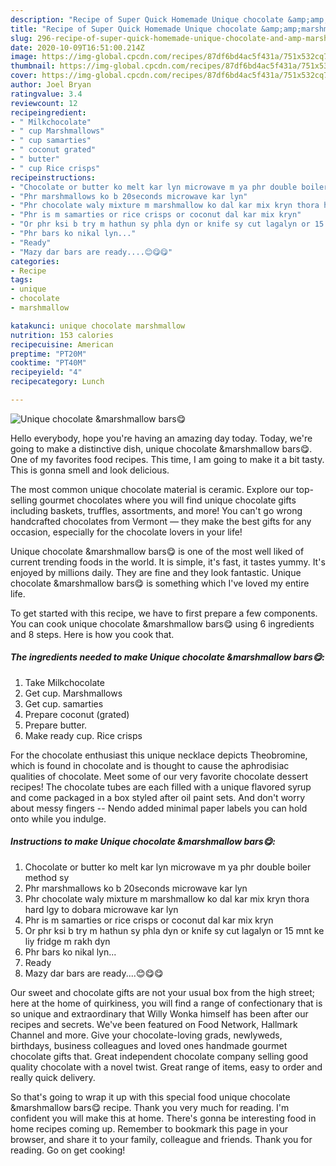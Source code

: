 ```yaml
---
description: "Recipe of Super Quick Homemade Unique chocolate &amp;amp;marshmallow bars😋"
title: "Recipe of Super Quick Homemade Unique chocolate &amp;amp;marshmallow bars😋"
slug: 296-recipe-of-super-quick-homemade-unique-chocolate-and-amp-marshmallow-bars
date: 2020-10-09T16:51:00.214Z
image: https://img-global.cpcdn.com/recipes/87df6bd4ac5f431a/751x532cq70/unique-chocolate-marshmallow-bars😋-recipe-main-photo.jpg
thumbnail: https://img-global.cpcdn.com/recipes/87df6bd4ac5f431a/751x532cq70/unique-chocolate-marshmallow-bars😋-recipe-main-photo.jpg
cover: https://img-global.cpcdn.com/recipes/87df6bd4ac5f431a/751x532cq70/unique-chocolate-marshmallow-bars😋-recipe-main-photo.jpg
author: Joel Bryan
ratingvalue: 3.4
reviewcount: 12
recipeingredient:
- " Milkchocolate"
- " cup Marshmallows"
- " cup samarties"
- " coconut grated"
- " butter"
- " cup Rice crisps"
recipeinstructions:
- "Chocolate or butter ko melt kar lyn microwave m ya phr double boiler method sy"
- "Phr marshmallows ko b 20seconds microwave kar lyn"
- "Phr chocolate waly mixture m marshmallow ko dal kar mix kryn thora hard lgy to dobara microwave kar lyn"
- "Phr is m samarties or rice crisps or coconut dal kar mix kryn"
- "Or phr ksi b try m hathun sy phla dyn or knife sy cut lagalyn or 15 mnt ke liy fridge m rakh dyn"
- "Phr bars ko nikal lyn..."
- "Ready"
- "Mazy dar bars are ready....😊😋😋"
categories:
- Recipe
tags:
- unique
- chocolate
- marshmallow

katakunci: unique chocolate marshmallow 
nutrition: 153 calories
recipecuisine: American
preptime: "PT20M"
cooktime: "PT40M"
recipeyield: "4"
recipecategory: Lunch

---
```



![Unique chocolate &amp;marshmallow bars😋](https://img-global.cpcdn.com/recipes/87df6bd4ac5f431a/751x532cq70/unique-chocolate-marshmallow-bars😋-recipe-main-photo.jpg)

Hello everybody, hope you're having an amazing day today. Today, we're going to make a distinctive dish, unique chocolate &amp;marshmallow bars😋. One of my favorites food recipes. This time, I am going to make it a bit tasty. This is gonna smell and look delicious.

The most common unique chocolate material is ceramic. Explore our top-selling gourmet chocolates where you will find unique chocolate gifts including baskets, truffles, assortments, and more! You can&#39;t go wrong handcrafted chocolates from Vermont — they make the best gifts for any occasion, especially for the chocolate lovers in your life!

Unique chocolate &amp;marshmallow bars😋 is one of the most well liked of current trending foods in the world. It is simple, it's fast, it tastes yummy. It's enjoyed by millions daily. They are fine and they look fantastic. Unique chocolate &amp;marshmallow bars😋 is something which I've loved my entire life.


To get started with this recipe, we have to first prepare a few components. You can cook unique chocolate &amp;marshmallow bars😋 using 6 ingredients and 8 steps. Here is how you cook that.

<!--inarticleads1-->

##### The ingredients needed to make Unique chocolate &amp;marshmallow bars😋:

1. Take  Milkchocolate
1. Get  cup. Marshmallows
1. Get  cup. samarties
1. Prepare  coconut (grated)
1. Prepare  butter.
1. Make ready  cup. Rice crisps


For the chocolate enthusiast this unique necklace depicts Theobromine, which is found in chocolate and is thought to cause the aphrodisiac qualities of chocolate. Meet some of our very favorite chocolate dessert recipes! The chocolate tubes are each filled with a unique flavored syrup and come packaged in a box styled after oil paint sets. And don&#39;t worry about messy fingers -- Nendo added minimal paper labels you can hold onto while you indulge. 

<!--inarticleads2-->

##### Instructions to make Unique chocolate &amp;marshmallow bars😋:

1. Chocolate or butter ko melt kar lyn microwave m ya phr double boiler method sy
1. Phr marshmallows ko b 20seconds microwave kar lyn
1. Phr chocolate waly mixture m marshmallow ko dal kar mix kryn thora hard lgy to dobara microwave kar lyn
1. Phr is m samarties or rice crisps or coconut dal kar mix kryn
1. Or phr ksi b try m hathun sy phla dyn or knife sy cut lagalyn or 15 mnt ke liy fridge m rakh dyn
1. Phr bars ko nikal lyn...
1. Ready
1. Mazy dar bars are ready....😊😋😋


Our sweet and chocolate gifts are not your usual box from the high street; here at the home of quirkiness, you will find a range of confectionary that is so unique and extraordinary that Willy Wonka himself has been after our recipes and secrets. We&#39;ve been featured on Food Network, Hallmark Channel and more. Give your chocolate-loving grads, newlyweds, birthdays, business colleagues and loved ones handmade gourmet chocolate gifts that. Great independent chocolate company selling good quality chocolate with a novel twist. Great range of items, easy to order and really quick delivery. 

So that's going to wrap it up with this special food unique chocolate &amp;marshmallow bars😋 recipe. Thank you very much for reading. I'm confident you will make this at home. There's gonna be interesting food in home recipes coming up. Remember to bookmark this page in your browser, and share it to your family, colleague and friends. Thank you for reading. Go on get cooking!
